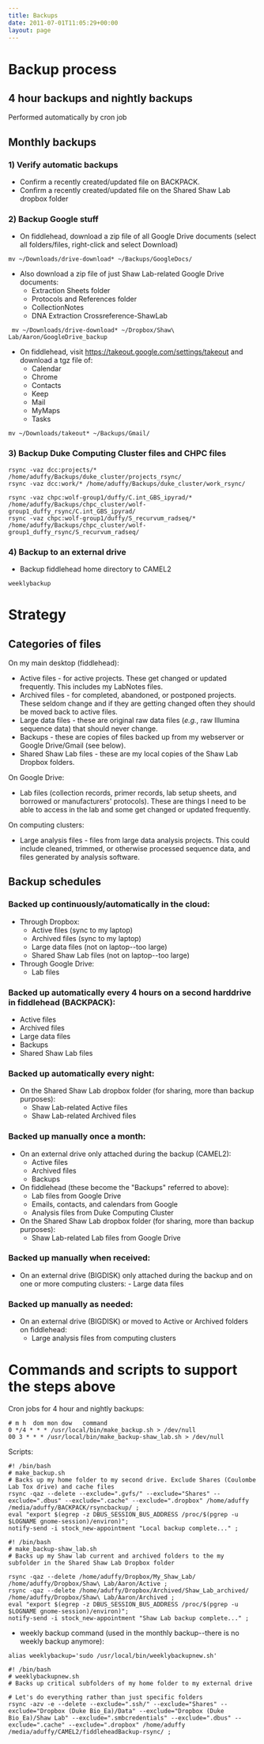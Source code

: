 ```yaml
---
title: Backups
date: 2011-07-01T11:05:29+00:00
layout: page
---
```

# Backup process

## 4 hour backups and nightly backups

  Performed automatically by cron job

## Monthly backups

### 1) Verify automatic backups

  * Confirm a recently created/updated file on BACKPACK.
  * Confirm a recently created/updated file on the Shared Shaw Lab dropbox folder

### 2) Backup Google stuff

  * On fiddlehead, download a zip file of all Google Drive documents (select all folders/files, right-click and select Download)

~~~
mv ~/Downloads/drive-download* ~/Backups/GoogleDocs/
~~~

  * Also download a zip file of just Shaw Lab-related Google Drive documents:
    * Extraction Sheets folder
    * Protocols and References folder
    * CollectionNotes
    * DNA Extraction Crossreference-ShawLab

~~~
 mv ~/Downloads/drive-download* ~/Dropbox/Shaw\ Lab/Aaron/GoogleDrive_backup
~~~

  * On fiddlehead, visit <https://takeout.google.com/settings/takeout> and download a tgz file of:
    * Calendar
    * Chrome
    * Contacts
    * Keep
    * Mail
    * MyMaps
    * Tasks

~~~
mv ~/Downloads/takeout* ~/Backups/Gmail/
~~~

### 3) Backup Duke Computing Cluster files and CHPC files

~~~
rsync -vaz dcc:projects/* /home/aduffy/Backups/duke_cluster/projects_rsync/
rsync -vaz dcc:work/* /home/aduffy/Backups/duke_cluster/work_rsync/
~~~

~~~
rsync -vaz chpc:wolf-group1/duffy/C.int_GBS_ipyrad/* /home/aduffy/Backups/chpc_cluster/wolf-group1_duffy_rsync/C.int_GBS_ipyrad/
rsync -vaz chpc:wolf-group1/duffy/S_recurvum_radseq/* /home/aduffy/Backups/chpc_cluster/wolf-group1_duffy_rsync/S_recurvum_radseq/
~~~

### 4) Backup to an external drive

  * Backup fiddlehead home directory to CAMEL2

~~~
weeklybackup
~~~

# Strategy

## Categories of files

On my main desktop (fiddlehead):
  * Active files - for active projects. These get changed or updated frequently. This includes my LabNotes files.
  * Archived files - for completed, abandoned, or postponed projects. These seldom change and if they are getting changed often they should be moved back to active files.
  * Large data files - these are original raw data files (_e.g._, raw Illumina sequence data) that should never change.  
  * Backups - these are copies of files backed up from my webserver or Google Drive/Gmail (see below).
  * Shared Shaw Lab files - these are my local copies of the Shaw Lab Dropbox folders.

On Google Drive:
  * Lab files (collection records, primer records, lab setup sheets, and borrowed or manufacturers' protocols). These are things I need to be able to access in the lab and some get changed or updated frequently.

On computing clusters:
  * Large analysis files - files from large data analysis projects. This could include cleaned, trimmed, or otherwise processed sequence data, and files generated by analysis software.

## Backup schedules

### Backed up continuously/automatically in the cloud:

  * Through Dropbox:
    - Active files (sync to my laptop)
    - Archived files (sync to my laptop)
    - Large data files (not on laptop--too large)
    - Shared Shaw Lab files (not on laptop--too large)
  * Through Google Drive:
    - Lab files

### Backed up automatically every 4 hours on a second harddrive in fiddlehead (BACKPACK):

  * Active files
  * Archived files
  * Large data files
  * Backups
  * Shared Shaw Lab files

### Backed up automatically every night:

  * On the Shared Shaw Lab dropbox folder (for sharing, more than backup purposes):
    - Shaw Lab-related Active files
    - Shaw Lab-related Archived files

### Backed up manually once a month:

  * On an external drive only attached during the backup (CAMEL2):
    - Active files
    - Archived files
    - Backups
  * On fiddlehead (these become the "Backups" referred to above):
    - Lab files from Google Drive
    - Emails, contacts, and calendars from Google
    - Analysis files from Duke Computing Cluster
  * On the Shared Shaw Lab dropbox folder (for sharing, more than backup purposes):
    - Shaw Lab-related Lab files from Google Drive

### Backed up manually when received:

   * On an external drive (BIGDISK) only attached during the backup and on one or more computing clusters:
    - Large data files

### Backed up manually as needed:

  * On an external drive (BIGDISK) or moved to Active or Archived folders on fiddlehead:
    - Large analysis files from computing clusters

# Commands and scripts to support the steps above

Cron jobs for 4 hour and nightly backups:

~~~
# m h  dom mon dow   command
0 */4 * * * /usr/local/bin/make_backup.sh > /dev/null
00 3 * * * /usr/local/bin/make_backup-shaw_lab.sh > /dev/null
~~~

Scripts:

~~~
#! /bin/bash
# make_backup.sh
# Backs up my home folder to my second drive. Exclude Shares (Coulombe Lab Tox drive) and cache files
rsync -qaz --delete --exclude=".gvfs/" --exclude="Shares" --exclude=".dbus" --exclude=".cache" --exclude=".dropbox" /home/aduffy /media/aduffy/BACKPACK/rsyncbackup/ ;
eval "export $(egrep -z DBUS_SESSION_BUS_ADDRESS /proc/$(pgrep -u $LOGNAME gnome-session)/environ)";
notify-send -i stock_new-appointment "Local backup complete..." ;
~~~

~~~
#! /bin/bash
# make_backup-shaw_lab.sh
# Backs up my Shaw lab current and archived folders to the my subfolder in the Shared Shaw Lab Dropbox folder     

rsync -qaz --delete /home/aduffy/Dropbox/My_Shaw_Lab/ /home/aduffy/Dropbox/Shaw\ Lab/Aaron/Active ;
rsync -qaz --delete /home/aduffy/Dropbox/Archived/Shaw_Lab_archived/ /home/aduffy/Dropbox/Shaw\ Lab/Aaron/Archived ;                                                     
eval "export $(egrep -z DBUS_SESSION_BUS_ADDRESS /proc/$(pgrep -u $LOGNAME gnome-session)/environ)";
notify-send -i stock_new-appointment "Shaw Lab backup complete..." ;
~~~

  * weekly backup command (used in the monthly backup--there is no weekly backup anymore):

~~~
alias weeklybackup='sudo /usr/local/bin/weeklybackupnew.sh'
~~~

~~~
#! /bin/bash
# weeklybackupnew.sh
# Backs up critical subfolders of my home folder to my external drive

# Let's do everything rather than just specific folders
rsync -azv -e --delete --exclude=".ssh/" --exclude="Shares" --exclude="Dropbox (Duke Bio_Ea)/Data" --exclude="Dropbox (Duke Bio_Ea)/Shaw Lab" --exclude=".smbcredentials" --exclude=".dbus" --exclude=".cache" --exclude=".dropbox" /home/aduffy /media/aduffy/CAMEL2/fiddleheadBackup-rsync/ ;
~~~
